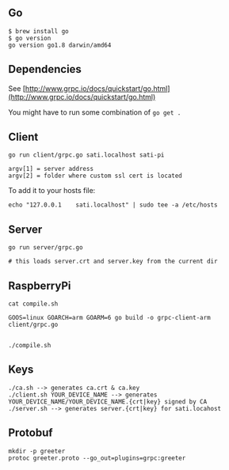 ## Go

```
$ brew install go
$ go version
go version go1.8 darwin/amd64

```
## Dependencies

See [http://www.grpc.io/docs/quickstart/go.html](http://www.grpc.io/docs/quickstart/go.html)

You might have to run some combination of `go get .`

## Client

```
go run client/grpc.go sati.localhost sati-pi

argv[1] = server address
argv[2] = folder where custom ssl cert is located

```

To add it to your hosts file:

```
echo "127.0.0.1    sati.localhost" | sudo tee -a /etc/hosts
```


## Server

```
go run server/grpc.go

# this loads server.crt and server.key from the current dir
```


## RaspberryPi

```
cat compile.sh

GOOS=linux GOARCH=arm GOARM=6 go build -o grpc-client-arm client/grpc.go


./compile.sh
```



## Keys

```
./ca.sh --> generates ca.crt & ca.key
./client.sh YOUR_DEVICE_NAME --> generates YOUR_DEVICE_NAME/YOUR_DEVICE_NAME.{crt|key} signed by CA
./server.sh --> generates server.{crt|key} for sati.locahost
```


## Protobuf

```
mkdir -p greeter
protoc greeter.proto --go_out=plugins=grpc:greeter
```
